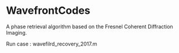 # WavefrontCodes
A phase retrieval algorithm based on the Fresnel Coherent Diffraction Imaging.

Run case : wavefilrd_recovery_2017.m 
